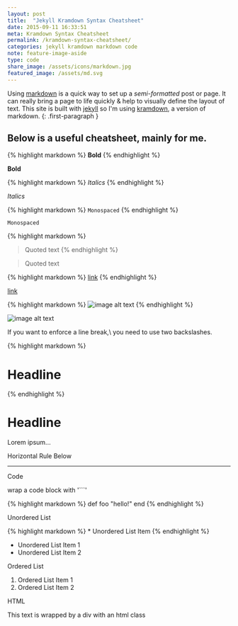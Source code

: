 ```yaml
---
layout: post
title:  "Jekyll Kramdown Syntax Cheatsheet"
date: 2015-09-11 16:33:51
meta: Kramdown Syntax Cheatsheet
permalink: /kramdown-syntax-cheatsheet/
categories: jekyll kramdown markdown code
note: feature-image-aside
type: code
share_image: /assets/icons/markdown.jpg
featured_image: /assets/md.svg
---
```


Using [markdown](http://daringfireball.net/projects/markdown/) is a quick way to set up a _semi-formatted_ post or page. It can really bring a page to life quickly &amp; help to visually define the layout of text. This site is built with [jekyll](http://jekyllrb.com) so I'm using [kramdown](http://kramdown.gettalong.org/), a version of markdown.
{: .first-paragraph }

## Below is a useful cheatsheet, mainly for me.

{% highlight markdown %}
**Bold**
{% endhighlight %}

**Bold**

{% highlight markdown %}
_Italics_
{% endhighlight %}

_Italics_

{% highlight markdown %}
`Monospaced`
{% endhighlight %}

`Monospaced`

{% highlight markdown %}
> Quoted text
{% endhighlight %}

> Quoted text

{% highlight markdown %}
[link](http://makandra.com/)
{% endhighlight %}

[link](http://makandra.com/)

{% highlight markdown %}
![image alt text](//placekitten.com/g/900/600)
{% endhighlight %}

![image alt text](//placekitten.com/g/900/600)

If you want to enforce a line break,\\
you need to use two backslashes.

{% highlight markdown %}
# Headline
{% endhighlight %}

# Headline
Lorem ipsum...

Horizontal Rule Below

------------------------


Code

wrap a code block with '```'

{% highlight markdown %}
def foo
  "hello!"
end
{% endhighlight %}

Unordered List

{% highlight markdown %}
\* Unordered List Item
{% endhighlight %}

* Unordered List Item 1
* Unordered List Item 2

Ordered List

1. Ordered List Item 1
2. Ordered List Item 2

HTML

<p class="html-example">This text is wrapped by a div with an html class</p>
